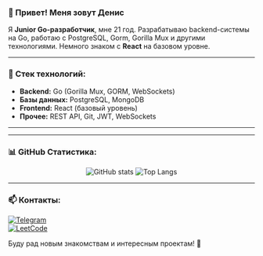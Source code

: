 ### 👋 Привет! Меня зовут Денис

Я **Junior Go-разработчик**, мне 21 год. Разрабатываю backend-системы на Go, работаю с PostgreSQL, Gorm, Gorilla Mux и другими технологиями. Немного знаком с **React** на базовом уровне.

---

### 🚀 Стек технологий:
- **Backend:** Go (Gorilla Mux, GORM, WebSockets)
- **Базы данных:** PostgreSQL, MongoDB
- **Frontend:** React (базовый уровень)
- **Прочее:** REST API, Git, JWT, WebSockets

---



---

### 📊 GitHub Статистика:
<p align="center">
  <img src="https://github-readme-stats.vercel.app/api?username=denis&show_icons=true&theme=radical" alt="GitHub stats" />
  <img src="https://github-readme-stats.vercel.app/api/top-langs/?username=denis&layout=compact&theme=radical" alt="Top Langs" />
</p>

---

### 📫 Контакты:
[![Telegram](https://img.shields.io/badge/Telegram-2CA5E0?style=for-the-badge&logo=telegram&logoColor=white)](https://t.me/mrevds)  
[![LeetCode](https://img.shields.io/badge/LeetCode-FFA116?style=for-the-badge&logo=leetcode&logoColor=white)](https://leetcode.com/mrevds)  

Буду рад новым знакомствам и интересным проектам! 🚀
